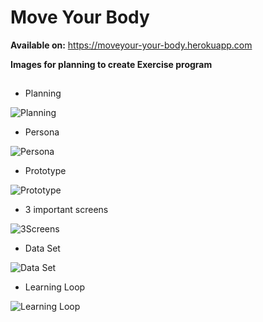 # Move Your Body

**Available on:** https://moveyour-your-body.herokuapp.com

**Images for planning to create Exercise program**
##


  * Planning
  
![Planning](https://plenis.github.io/images/planning.jpeg)


  * Persona 
  
![Persona](https://plenis.github.io/images/persona.jpeg)

  * Prototype
  
![Prototype](https://plenis.github.io/images/prototype.jpeg)

  * 3 important screens 
  
![3Screens](https://plenis.github.io/images/3screens.jpeg)

  * Data Set
  
![Data Set](https://plenis.github.io/images/data-set.jpeg)

  * Learning Loop
  
![Learning Loop](https://plenis.github.io/images/learning_loop.jpeg)
